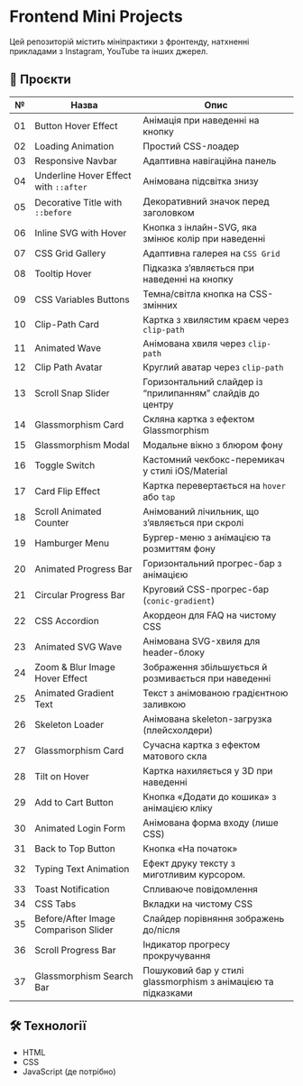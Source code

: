 # Frontend Mini Projects

Цей репозиторій містить мініпрактики з фронтенду, натхненні прикладами з Instagram, YouTube та інших джерел.

## 📁 Проєкти

| №   | Назва                                 | Опис                                                          |
| --- | ------------------------------------- | ------------------------------------------------------------- |
| 01  | Button Hover Effect                   | Анімація при наведенні на кнопку                              |
| 02  | Loading Animation                     | Простий CSS-лоадер                                            |
| 03  | Responsive Navbar                     | Адаптивна навігаційна панель                                  |
| 04  | Underline Hover Effect with `::after` | Анімована підсвітка знизу                                     |
| 05  | Decorative Title with `::before`      | Декоративний значок перед заголовком                          |
| 06  | Inline SVG with Hover                 | Кнопка з інлайн-SVG, яка змінює колір при наведенні           |
| 07  | CSS Grid Gallery                      | Адаптивна галерея на `CSS Grid`                               |
| 08  | Tooltip Hover                         | Підказка з’являється при наведенні на кнопку                  |
| 09  | CSS Variables Buttons                 | Темна/світла кнопка на CSS-змінних                            |
| 10  | Clip-Path Card                        | Картка з хвилястим краєм через `clip-path`                    |
| 11  | Animated Wave                         | Анімована хвиля через `clip-path`                             |
| 12  | Clip Path Avatar                      | Круглий аватар через `clip-path`                              |
| 13  | Scroll Snap Slider                    | Горизонтальний слайдер із “прилипанням” слайдів до центру     |
| 14  | Glassmorphism Card                    | Скляна картка з ефектом Glassmorphism                         |
| 15  | Glassmorphism Modal                   | Модальне вікно з блюром фону                                  |
| 16  | Toggle Switch                         | Кастомний чекбокс-перемикач у стилі iOS/Material              |
| 17  | Card Flip Effect                      | Картка перевертається на `hover` або `tap`                    |
| 18  | Scroll Animated Counter               | Анімований лічильник, що з’являється при скролі               |
| 19  | Hamburger Menu                        | Бургер-меню з анімацією та розмиттям фону                     |
| 20  | Animated Progress Bar                 | Горизонтальний прогрес-бар з анімацією                        |
| 21  | Circular Progress Bar                 | Круговий CSS-прогрес-бар (`conic-gradient`)                   |
| 22  | CSS Accordion                         | Акордеон для FAQ на чистому CSS                               |
| 23  | Animated SVG Wave                     | Анімована SVG-хвиля для header-блоку                          |
| 24  | Zoom & Blur Image Hover Effect        | Зображення збільшується й розмивається при наведенні          |
| 25  | Animated Gradient Text                | Текст з анімованою градієнтною заливкою                       |
| 26  | Skeleton Loader                       | Анімована skeleton-загрузка (плейсхолдери)                    |
| 27  | Glassmorphism Card                    | Сучасна картка з ефектом матового скла                        |
| 28  | Tilt on Hover                         | Картка нахиляється у 3D при наведенні                         |
| 29  | Add to Cart Button                    | Кнопка «Додати до кошика» з анімацією кліку                   |
| 30  | Animated Login Form                   | Анімована форма входу (лише CSS)                              |
| 31  | Back to Top Button                    | Кнопка «На початок»                                           |
| 32  | Typing Text Animation                 | Ефект друку тексту з миготливим курсором.                     |
| 33  | Toast Notification                    | Спливаюче повідомлення                                        |
| 34  | CSS Tabs                              | Вкладки на чистому CSS                                        |
| 35  | Before/After Image Comparison Slider  | Слайдер порівняння зображень до/після                         |
| 36  | Scroll Progress Bar                   | Індикатор прогресу прокручування                              |
| 37  | Glassmorphism Search Bar              | Пошуковий бар у стилі glassmorphism з анімацією та підказками |

## 🛠️ Технології

- HTML
- CSS
- JavaScript (де потрібно)

